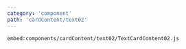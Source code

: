 ```yaml
---
category: 'component'
path: 'cardContent/text02'
---
```


`embed:components/cardContent/text02/TextCardContent02.js`
